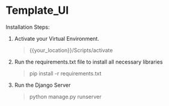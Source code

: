 # Template_UI

Installation Steps:
1. Activate your Virtual Environment.
   >{{your_location}}/Scripts/activate

2. Run the requirements.txt file to install all necessary libraries
    >pip install -r requirements.txt
    
3. Run the Django Server
   > python manage.py runserver
